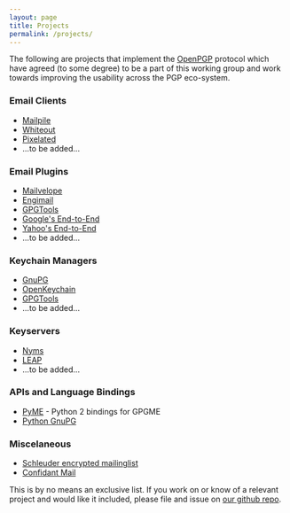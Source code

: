 ```yaml
---
layout: page
title: Projects
permalink: /projects/
---
```


The following are projects that implement the [OpenPGP](https://en.wikipedia.org/wiki/Pretty_Good_Privacy#OpenPGP) protocol which have agreed (to some degree) to be a part of this working group and work towards improving the usability across the PGP eco-system.

### Email Clients

- [Mailpile](https://mailpile.is)
- [Whiteout](https://whiteout.io)
- [Pixelated](https://pixelated-project.org)
- ...to be added...

### Email Plugins

- [Mailvelope](https://www.mailvelope.com)
- [Engimail](https://enigmail.net)
- [GPGTools](https://gpgtools.org) 
- [Google's End-to-End](https://github.com/google/end-to-end)
- [Yahoo's End-to-End](https://github.com/yahoo/end-to-end)
- ...to be added...


### Keychain Managers

- [GnuPG](https://gnupg.org)
- [OpenKeychain](http://www.openkeychain.org)
- [GPGTools](https://gpgtools.org) 
- ...to be added...

### Keyservers

- [Nyms](http://nyms.io)
- [LEAP](https://leap.se)
- ...to be added...

### APIs and Language Bindings

- [PyME](https://bitbucket.org/malb/pyme) - Python 2 bindings for GPGME
- [Python GnuPG](https://bitbucket.org/vinay.sajip/python-gnupg)

### Miscelaneous

- [Schleuder encrypted mailinglist](https://schleuder2.nadir.org)
- [Confidant Mail](http://confidantmail.org)

This is by no means an exclusive list. If you work on or know of a relevant project and would like it included, please file and issue on [our github repo](https://github.com/ModernPGP/modernpgp.github.io).
